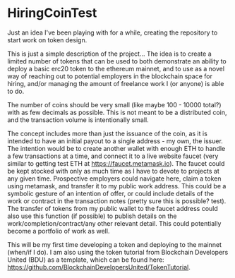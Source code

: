 # HiringCoinTest
Just an idea I've been playing with for a while, creating the repository to start work on token design.

This is just a simple description of the project... The idea is to create a limited number of tokens that can 
be used to both demonstrate an ability to deploy a basic erc20 token to the ethereum mainnet, and to use as a
novel way of reaching out to potential employers in the blockchain space for hiring, and/or managing the 
amount of freelance work I (or anyone) is able to do.

The number of coins should be very small (like maybe 100 - 10000 total?) with as few decimals as possible. This
is not meant to be a distributed coin, and the transaction volume is intentionally small.

The concept includes more than just the issuance of the coin, as it is intended to have an initial payout to a 
single address - my own, the issuer. The intention would be to create another wallet with enough ETH to handle 
a few transactions at a time, and connect it to a live website faucet (very similar to getting test ETH at
https://faucet.metamask.io). The faucet could be kept stocked with only as much time as I have to devote to 
projects at any given time. Prospective employers could navigate here, claim a token using metamask, and 
transfer it to my public work address. This could be a symbolic gesture of an intention of offer, or could 
include details of the work or contract in the transaction notes (pretty sure this is possible? test). The 
transfer of tokens from my public wallet to the faucet address could also use this function (if possible) to 
publish details on the work/completion/contract/any other relevant detail. This could potentially become a 
portfolio of work as well. 

This will be my first time developing a token and deploying to the mainnet (when/if I do). I am also using the
token tutorial from Blockchain Developers United (BDU) as a template, which can be found here: 
https://github.com/BlockchainDevelopersUnited/TokenTutorial.
